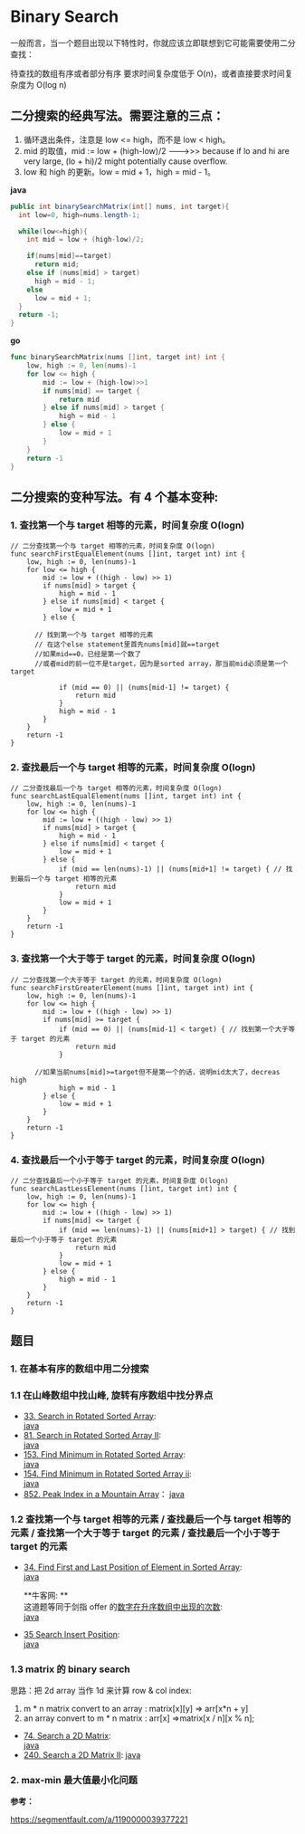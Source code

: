 # Binary Search

一般而言，当一个题目出现以下特性时，你就应该立即联想到它可能需要使用二分查找：

待查找的数组有序或者部分有序
要求时间复杂度低于 O(n)，或者直接要求时间复杂度为 O(log n)

## 二分搜索的经典写法。需要注意的三点：

1. 循环退出条件，注意是 low <= high，而不是 low < high。
2. mid 的取值，mid := low + (high-low)/2 --->>> because if lo and hi are very large, (lo + hi)/2 might potentially cause overflow.
3. low 和 high 的更新。low = mid + 1，high = mid - 1。

**java**

```java
public int binarySearchMatrix(int[] nums, int target){
  int low=0, high=nums.length-1;

  while(low<=high){
    int mid = low + (high-low)/2;

    if(nums[mid]==target)
      return mid;
    else if (nums[mid] > target)
      high = mid - 1;
    else
      low = mid + 1;
  }
  return -1;
}
```

**go**

```go
func binarySearchMatrix(nums []int, target int) int {
	low, high := 0, len(nums)-1
	for low <= high {
		mid := low + (high-low)>>1
		if nums[mid] == target {
			return mid
		} else if nums[mid] > target {
			high = mid - 1
		} else {
			low = mid + 1
		}
	}
	return -1
}
```

## 二分搜索的变种写法。有 4 个基本变种:

### 1. 查找第一个与 target 相等的元素，时间复杂度 O(logn)

```
// 二分查找第一个与 target 相等的元素，时间复杂度 O(logn)
func searchFirstEqualElement(nums []int, target int) int {
	low, high := 0, len(nums)-1
	for low <= high {
		mid := low + ((high - low) >> 1)
		if nums[mid] > target {
			high = mid - 1
		} else if nums[mid] < target {
			low = mid + 1
		} else {

      // 找到第一个与 target 相等的元素
      // 在这个else statement里首先nums[mid]就==target
      //如果mid==0，已经是第一个数了
      //或者mid的前一位不是target，因为是sorted array，那当前mid必须是第一个target

			if (mid == 0) || (nums[mid-1] != target) {
				return mid
			}
			high = mid - 1
		}
	}
	return -1
}
```

### 2. 查找最后一个与 target 相等的元素，时间复杂度 O(logn)

```
// 二分查找最后一个与 target 相等的元素，时间复杂度 O(logn)
func searchLastEqualElement(nums []int, target int) int {
	low, high := 0, len(nums)-1
	for low <= high {
		mid := low + ((high - low) >> 1)
		if nums[mid] > target {
			high = mid - 1
		} else if nums[mid] < target {
			low = mid + 1
		} else {
			if (mid == len(nums)-1) || (nums[mid+1] != target) { // 找到最后一个与 target 相等的元素
				return mid
			}
			low = mid + 1
		}
	}
	return -1
}
```

### 3. 查找第一个大于等于 target 的元素，时间复杂度 O(logn)

```
// 二分查找第一个大于等于 target 的元素，时间复杂度 O(logn)
func searchFirstGreaterElement(nums []int, target int) int {
	low, high := 0, len(nums)-1
	for low <= high {
		mid := low + ((high - low) >> 1)
		if nums[mid] >= target {
			if (mid == 0) || (nums[mid-1] < target) { // 找到第一个大于等于 target 的元素
				return mid
			}

      //如果当前nums[mid]>=target但不是第一个的话，说明mid太大了，decreas high
			high = mid - 1
		} else {
			low = mid + 1
		}
	}
	return -1
}
```

### 4. 查找最后一个小于等于 target 的元素，时间复杂度 O(logn)

```
// 二分查找最后一个小于等于 target 的元素，时间复杂度 O(logn)
func searchLastLessElement(nums []int, target int) int {
	low, high := 0, len(nums)-1
	for low <= high {
		mid := low + ((high - low) >> 1)
		if nums[mid] <= target {
			if (mid == len(nums)-1) || (nums[mid+1] > target) { // 找到最后一个小于等于 target 的元素
				return mid
			}
			low = mid + 1
		} else {
			high = mid - 1
		}
	}
	return -1
}
```

## 题目

### 1. 在基本有序的数组中用二分搜索

### 1.1 在山峰数组中找山峰, 旋转有序数组中找分界点

- [33. Search in Rotated Sorted Array](https://leetcode.com/problems/search-in-rotated-sorted-array/):  
  [java](/solution_java/0033_Search_in_Rotated_Sorted_Array.java)
- [81. Search in Rotated Sorted Array II](https://leetcode.com/problems/search-in-rotated-sorted-array-ii/):  
  [java](/solution_java/0081_Search_in_Rotated_Sorted_Array_II.java)
- [153. Find Minimum in Rotated Sorted Array](https://leetcode.com/problems/find-minimum-in-rotated-sorted-array/):  
  [java](/solution_java/0153_Find_Minimum_in_Rotated_Sorted_Array.java)
- [154. Find Minimum in Rotated Sorted Array ii](https://leetcode.com/problems/find-minimum-in-rotated-sorted-array-ii/):  
  [java](/solution_java/0154_Find_Minimum_in_Rotated_Sorted_Array_II.java)
- [852. Peak Index in a Mountain Array](https://leetcode.com/problems/peak-index-in-a-mountain-array/)：
  [java](/solution_java/0852_Peak_Index_in_a_Mountain_Array.java)

### 1.2 查找第一个与 target 相等的元素 / 查找最后一个与 target 相等的元素 / 查找第一个大于等于 target 的元素 / 查找最后一个小于等于 target 的元素

- [34. Find First and Last Position of Element in Sorted Array](https://leetcode.com/problems/find-first-and-last-position-of-element-in-sorted-array/):  
  [java](/solution_java/0034_Find_First_and_Last_Position_of_Element_in_Sorted_Array.java)

  **牛客网: **  
  这道题等同于剑指 offer 的[数字在升序数组中出现的次数](https://www.nowcoder.com/practice/70610bf967994b22bb1c26f9ae901fa2?tpId=13&&tqId=11190&rp=1&ru=/ta/coding-interviews&qru=/ta/coding-interviews/question-ranking):  
  [java](/牛客网/数字在升序数组中出现的次数.java)

- [35 Search Insert Position](https://leetcode.com/problems/search-insert-position/):  
  [java](/solution_java/0035_Search_Insert_Position.java)

### 1.3 matrix 的 binary search

思路：把 2d array 当作 1d 来计算 row & col index:

1. m \* n matrix convert to an array : matrix[x][y] => arr[x*n + y]
2. an array convert to m \* n matrix : arr[x] =>matrix[x / n][x % n];

- [74. Search a 2D Matrix](https://leetcode.com/problems/search-a-2d-matrix/):  
  [java](/solution_java/0074_Search_a_2D_Matrix.java)
- [240. Search a 2D Matrix II](https://leetcode.com/problems/search-a-2d-matrix-ii/):
  [java](/solution_java/0240_Search_a_2D_Matrix_II.java)

### 2. max-min 最大值最小化问题

**参考：**

https://segmentfault.com/a/1190000039377221
